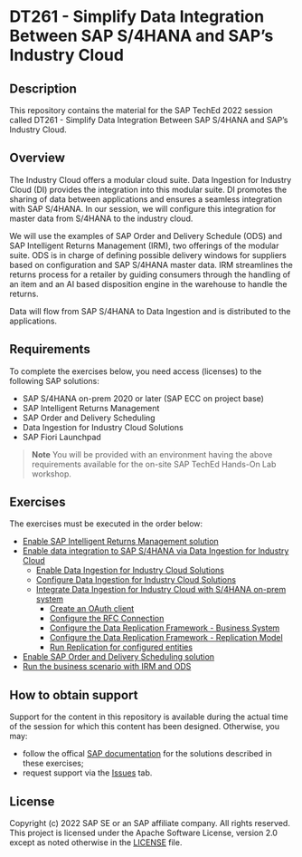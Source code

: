 # DT261 - Simplify Data Integration Between SAP S/4HANA and SAP’s Industry Cloud

## Description

This repository contains the material for the SAP TechEd 2022 session called DT261 - Simplify Data Integration Between SAP S/4HANA and SAP’s Industry Cloud.  

## Overview

The Industry Cloud offers a modular cloud suite. Data Ingestion for Industry Cloud (DI) provides the integration into this modular suite. DI promotes the sharing of data between applications and ensures a seamless integration with SAP S/4HANA. In our session, we will configure this integration for master data from S/4HANA to the industry cloud.

We will use the examples of SAP Order and Delivery Schedule (ODS) and SAP Intelligent Returns Management (IRM), two offerings of the modular suite. ODS is in charge of defining possible delivery windows for suppliers based on configuration and SAP S/4HANA master data. IRM streamlines the returns process for a retailer by guiding consumers through the handling of an item and an AI based disposition engine in the warehouse to handle the returns.   

Data will flow from SAP S/4HANA to Data Ingestion and is distributed to the applications.

## Requirements

To complete the exercises below, you need access (licenses) to the following SAP solutions:
- SAP S/4HANA on-prem 2020 or later (SAP ECC on project base)
- SAP Intelligent Returns Management
- SAP Order and Delivery Scheduling
- Data Ingestion for Industry Cloud Solutions
- SAP Fiori Launchpad

> **Note**
> You will be provided with an environment having the above requirements available for the on-site SAP TechEd Hands-On Lab workshop.

## Exercises

The exercises must be executed in the order below:

- [Enable SAP Intelligent Returns Management solution](exercises/ex0/README.md)
- [Enable data integration to SAP S/4HANA via Data Ingestion for Industry Cloud](exercises/ex1/README.md)
    - [Enable Data Ingestion for Industry Cloud Solutions](exercises/ex1/README.md)
    - [Configure Data Ingestion for Industry Cloud Solutions](exercises/ex2/README.md)
    - [Integrate Data Ingestion for Industry Cloud with S/4HANA on-prem system](exercises/ex4/README.md)
        - [Create an OAuth client](exercises/ex4/README.md)
        - [Configure the RFC Connection](exercises/ex5/README.md)
        - [Configure the Data Replication Framework - Business System](exercises/ex6/README.md)
        - [Configure the Data Replication Framework - Replication Model](exercises/ex7/README.md)
        - [Run Replication for configured entities](exercises/ex8/README.md)
- [Enable SAP Order and Delivery Scheduling solution](exercises/ex3/README.md)
- [Run the business scenario with IRM and ODS](exercises/ex9/README.md) 

## How to obtain support

Support for the content in this repository is available during the actual time of the session for which this content has been designed. Otherwise, you may:
- follow the offical [SAP documentation](https://help.sap.com/docs/) for the solutions described in these exercises;
- request support via the [Issues](https://github.com/SAP-samples/teched2022-DT261/issues) tab.

## License
Copyright (c) 2022 SAP SE or an SAP affiliate company. All rights reserved. This project is licensed under the Apache Software License, version 2.0 except as noted otherwise in the [LICENSE](LICENSES/Apache-2.0.txt) file.
